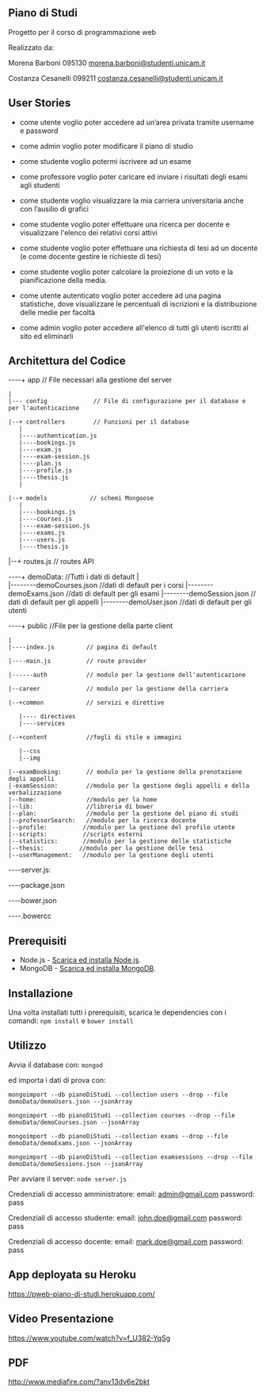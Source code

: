 ## Piano di Studi
Progetto per il corso di programmazione web

Realizzato da:

Morena Barboni 095130 morena.barboni@studenti.unicam.it

Costanza Cesanelli 099211 costanza.cesanelli@studenti.unicam.it

## User Stories
- come utente voglio poter accedere ad un’area privata tramite username e password
- come admin voglio poter modificare il piano di studio
- come studente voglio potermi iscrivere ad un esame
- come professore voglio poter caricare ed inviare i risultati degli esami agli studenti
- come studente voglio visualizzare la mia carriera universitaria anche con l’ausilio di grafici

- come studente voglio poter effettuare una ricerca per docente e visualizzare l'elenco dei relativi corsi attivi
- come studente voglio poter effettuare una richiesta di tesi ad un docente (e come docente gestire le richieste di tesi)
- come studente voglio poter calcolare la proiezione di un voto e la pianificazione della media.
- come utente autenticato voglio poter accedere ad una pagina statistiche, dove visualizzare le percentuali di
  iscrizioni e la distribuzione delle medie per facoltà
- come admin voglio poter accedere all'elenco di tutti gli utenti iscritti al sito ed eliminarli

## Architettura del Codice

----+ app                   // File necessari alla gestione del server

    |
    |--- config             // File di configurazione per il database e per l'autenticazione

    |--+ controllers        // Funzioni per il database
       |
       |----authentication.js      
       |----bookings.js            
       |----exam.js                
       |----exam-session.js       
       |----plan.js               
       |----profile.js            
       |----thesis.js           
       |

    |--+ models            // schemi Mongoose
       |
       |----bookings.js      
       |----courses.js       
       |----exam-session.js  
       |----exams.js          
       |----users.js         
       |----thesis.js      


   |--+ routes.js          // routes API

----+ demoData:            //Tutti i dati di default
    |            
    |--------demoCourses.json  //dati di default per i corsi
    |--------demoExams.json    //dati di default per gli esami
    |--------demoSession.json  // dati di default per gli appelli
    |--------demoUser.json     //dati di default per gli utenti

----+ public              //File per la gestione della parte client

    |
    |----index.js         // pagina di default

    |----main.js          // route provider

    |------auth           // modulo per la gestione dell'autenticazione

    |--career             // modulo per la gestione della carriera

    |--+common            // servizi e direttive

       |---- directives
       |----services

    |--+content           //fogli di stile e immagini

       |--css
       |--img

    |--examBooking:       // modulo per la gestione della prenotazione degli appelli
    |-examSession:        //modulo per la gestione degli appelli e della verbalizzazione
    |--home:              //modulo per la home
    |--lib:               //libreria di bower
    |--plan:              //modulo per la gestione del piano di studi 
    |--professorSearch:   //modulo per la ricerca docente
    |--profile:          //modulo per la gestione del profilo utente
    |--scripts:          //scripts esterni
    |--statistics:       //modulo per la gestione delle statistiche
    |--thesis:          //modulo per la gestione delle tesi
    |--userManagement:   //modulo per la gestione degli utenti 

----server.js: 

----package.json

----bower.json

----.bowercc


## Prerequisiti

* Node.js - [Scarica ed installa Node.js](https://nodejs.org/en/download/).
* MongoDB - [Scarica ed installa MongoDB](http://www.mongodb.org/downloads).

## Installazione

Una volta installati tutti i prerequisiti, scarica le dependencies con i comandi:
`npm install` e `bower install`

## Utilizzo

Avvia il database con:
`mongod`

ed importa i dati di prova con:

`mongoimport --db pianoDiStudi --collection users --drop --file demoData/demoUsers.json --jsonArray`

` mongoimport --db pianoDiStudi --collection courses --drop --file demoData/demoCourses.json --jsonArray `

` mongoimport --db pianoDiStudi --collection exams --drop --file demoData/demoExams.json --jsonArray `

` mongoimport --db pianoDiStudi --collection examsessions --drop --file demoData/demoSessions.json --jsonArray `
 

Per avviare il server:
`node server.js`

Credenziali di accesso amministratore:
email: admin@gmail.com
password: pass

Credenziali di accesso studente:
email: john.doe@gmail.com
password: pass

Credenziali di accesso docente:
email: mark.doe@gmail.com
password: pass

## App deployata su Heroku

https://pweb-piano-di-studi.herokuapp.com/

## Video Presentazione
https://www.youtube.com/watch?v=f_U382-YqSg

## PDF
http://www.mediafire.com/?anv13dv6e2bkt
